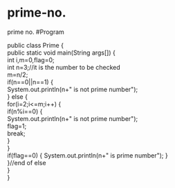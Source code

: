 # prime-no.
prime no.
#Program

public class Prime
{    
 public static void main(String args[])
 {    
  int i,m=0,flag=0;      
  int n=3;//it is the number to be checked    
  m=n/2;      
  if(n==0||n==1)
  {  
   System.out.println(n+" is not prime number");      
  }
  else
  {  
   for(i=2;i<=m;i++)
   {      
    if(n%i==0)
    {      
     System.out.println(n+" is not prime number");      
     flag=1;      
     break;      
    }      
   }      
   if(flag==0)  { System.out.println(n+" is prime number"); }  
  }//end of else  
}    
}
